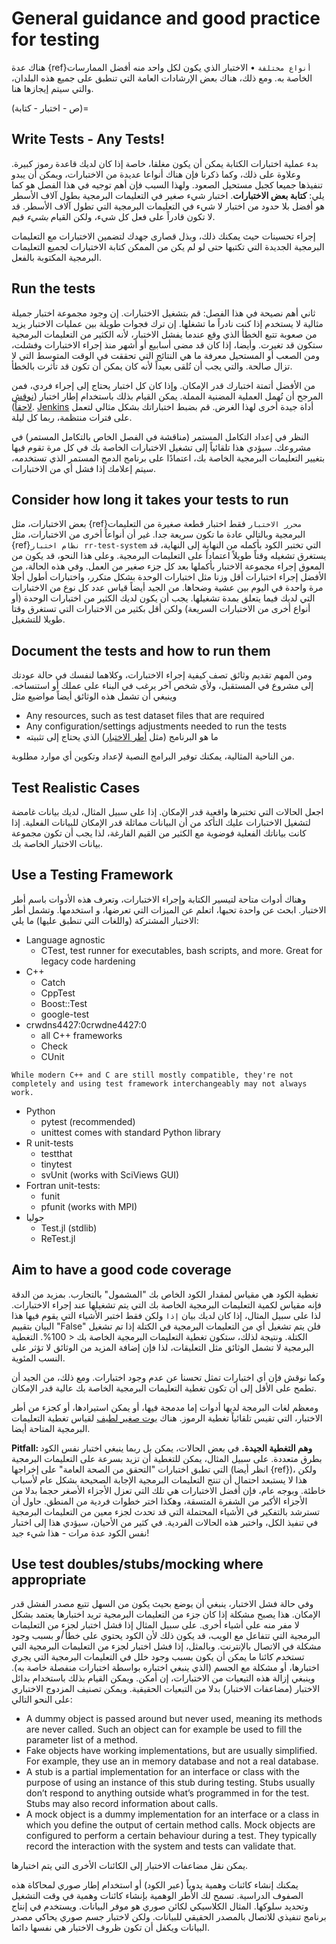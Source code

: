 <a name="General_guidance_and_good_practice_for_testing"></a>

# General guidance and good practice for testing

هناك عدة {ref}`أنواع مختلفة`<rr-testing-types-of-testing> • الاختبار الذي يكون لكل واحد منه أفضل الممارسات الخاصة به. ومع ذلك، هناك بعض الإرشادات العامة التي تنطبق على جميع هذه البلدان، والتي سيتم إيجازها هنا.

(ص - اختبار - كتابة)=
## Write Tests - Any Tests!

بدء عملية اختبارات الكتابة يمكن أن يكون مغلقا، خاصة إذا كان لديك قاعدة رموز كبيرة. وعلاوة على ذلك، وكما ذكرنا فإن هناك أنواعا عديدة من الاختبارات، ويمكن أن يبدو تنفيذها جميعا كجبل مستحيل الصعود. ولهذا السبب فإن أهم توجيه في هذا الفصل هو كما يلي: **كتابة بعض الاختبارات**. اختبار شيء صغير في التعليمات البرمجية بطول آلاف الأسطر هو أفضل بلا حدود من اختبار لا شيء في التعليمات البرمجية التي تطول آلاف الأسطر. قد لا تكون قادراً على فعل كل شيء، ولكن القيام *بشيء* قيم.

إجراء تحسينات حيث يمكنك ذلك، وبذل قصارى جهدك لتضمين الاختبارات مع التعليمات البرمجية الجديدة التي تكتبها حتى لو لم يكن من الممكن كتابة الاختبارات لجميع التعليمات البرمجية المكتوبة بالفعل.

## Run the tests

ثاني أهم نصيحة في هذا الفصل: قم بتشغيل الاختبارات. إن وجود مجموعة اختبار جميلة مثالية لا يستخدم إذا كنت نادراً ما تشغلها. إن ترك فجوات طويلة بين عمليات الاختبار يزيد من صعوبة تتبع الخطأ الذي وقع عندما يفشل الاختبار، لأنه الكثير من التعليمات البرمجية ستكون قد تغيرت. وأيضا، إذا كان قد مضى أسابيع أو أشهر منذ إجراء الاختبارات وفشلت، ومن الصعب أو المستحيل معرفة ما هي النتائج التي تحققت في الوقت المتوسط التي لا تزال صالحة. والتي يجب أن تُلقى بعيداً لأنه كان يمكن أن تكون قد تأثرت بالخطأ.

من الأفضل أتمتة اختبارك قدر الإمكان. وإذا كان كل اختبار يحتاج إلى إجراء فردي، فمن المرجح أن تُهمل العملية المضنية المملة. يمكن القيام بذلك باستخدام إطار اختبار ([نوقش لاحقاً](#use-a-testing-framework)). [Jenkins](https://jenkins.io) أداة جيدة أخرى لهذا الغرض. قم بضبط اختباراتك بشكل مثالي لتعمل على فترات منتظمة، ربما كل ليلة.

النظر في إعداد التكامل المستمر (مناقشة في الفصل الخاص بالتكامل المستمر) في مشروعك. سيؤدي هذا تلقائياً إلى تشغيل الاختبارات الخاصة بك في كل مرة تقوم فيها بتغيير التعليمات البرمجية الخاصة بك، اعتمادًا على برنامج الدمج المستمر الذي تستخدمه، سيتم إعلامك إذا فشل أي من الاختبارات.

## Consider how long it takes your tests to run

بعض الاختبارات، مثل {ref}`محرر الاختبار` فقط اختبار قطعة صغيرة من التعليمات البرمجية وبالتالي عادة ما تكون سريعة جدا. غير أن أنواعاً أخرى من الاختبارات، مثل {ref}`نظام اختبار rr-test-system` التي تختبر الكود بأكمله من النهاية إلى النهاية، قد يستغرق تشغيله وقتاً طويلاً اعتماداً على التعليمات البرمجية. وعلى هذا النحو، قد يكون من المعوق إجراء مجموعة الاختبار بأكملها بعد كل جزء صغير من العمل. وفي هذه الحالة، من الأفضل إجراء اختبارات أقل وزنا مثل اختبارات الوحدة بشكل متكرر، واختبارات أطول أجلا مرة واحدة في اليوم بين عشية وضحاها. من الجيد أيضاً قياس عدد كل نوع من الاختبارات التي لديك فيما يتعلق بمدة تشغيلها. يجب أن يكون لديك الكثير من اختبارات الوحدة (أو أنواع أخرى من الاختبارات السريعة) ولكن أقل بكثير من الاختبارات التي تستغرق وقتا طويلا للتشغيل.

## Document the tests and how to run them

ومن المهم تقديم وثائق تصف كيفية إجراء الاختبارات، وكلاهما لنفسك في حالة عودتك إلى مشروع في المستقبل، ولأي شخص آخر يرغب في البناء على عملك أو استنساخه. وينبغي أن تشمل هذه الوثائق أيضاً مواضيع مثل

- Any resources, such as test dataset files that are required
- Any configuration/settings adjustments needed to run the tests
- ما هو البرنامج (مثل [أطر الاختبار](#use-a-testing-framework)) الذي يحتاج إلى تثبيته

من الناحية المثالية، يمكنك توفير البرامج النصية لإعداد وتكوين أي موارد مطلوبة.

## Test Realistic Cases

اجعل الحالات التي تختبرها واقعية قدر الإمكان. إذا على سبيل المثال، لديك بيانات غامضة لتشغيل الاختبارات عليك التأكد من أن البيانات مماثلة قدر الإمكان للبيانات الفعلية. إذا كانت بياناتك الفعلية فوضوية مع الكثير من القيم الفارغة، لذا يجب أن تكون مجموعة بيانات الاختبار الخاصة بك.

## Use a Testing Framework

وهناك أدوات متاحة لتيسير الكتابة وإجراء الاختبارات، وتعرف هذه الأدوات باسم أطر الاختبار. ابحث عن واحدة تحبها، اتعلم عن الميزات التي تعرضها، و استخدمها. وتشمل أطر الاختبار المشتركة (واللغات التي تنطبق عليها) ما يلي:

- Language agnostic
  - CTest, test runner for executables, bash scripts, and more. Great for legacy code hardening
- C++
  - Catch
  - CppTest
  - Boost::Test
  - google-test
- crwdns4427:0crwdne4427:0
  - all C++ frameworks
  - Check
  - CUnit
```{note}
While modern C++ and C are still mostly compatible, they're not completely and using test framework interchangeably may not always work.
```
- Python
  - pytest (recommended)
  - unittest comes with standard Python library
- R unit-tests
  - testthat
  - tinytest
  - svUnit (works with SciViews GUI)
- Fortran unit-tests:
  - funit
  - pfunit (works with MPI)
- جوليا
  - Test.jl (stdlib)
  - ReTest.jl

## Aim to have a good code coverage

تغطية الكود هي مقياس لمقدار الكود الخاص بك "المشمول" بالتجارب. بمزيد من الدقة فإنه مقياس لكمية التعليمات البرمجية الخاصة بك التي يتم تشغيلها عند إجراء الاختبارات. لذا على سبيل المثال، إذا كان لديك بيان `إذا` ولكن فقط اختبر الأشياء التي يقوم فيها هذا البيان بتقييم "False" فلن يتم تشغيل أي من التعليمات البرمجية في الكتلة إذا تم تشغيل الكتلة. ونتيجة لذلك، ستكون تغطية التعليمات البرمجية الخاصة بك < 100%. التغطية البرمجية لا تشمل الوثائق مثل التعليقات، لذا فإن إضافة المزيد من الوثائق لا تؤثر على النسب المئوية.

وكما نوقش فإن أي اختبارات تمثل تحسنا عن عدم وجود اختبارات. ومع ذلك، من الجيد أن تطمح على الأقل إلى أن تكون تغطية التعليمات البرمجية الخاصة بك عالية قدر الإمكان.

ومعظم لغات البرمجة لديها أدوات إما مدمجة فيها، أو يمكن استيرادها، أو كجزء من أطر الاختبار، التي تقيس تلقائياً تغطية الرموز. هناك [بوت صغير لطيف](https://codecov.io/) لقياس تغطية التعليمات البرمجية المتاحة أيضا.

**Pitfall: وهم التغطية الجيدة.** في بعض الحالات، يمكن بل ربما ينبغي اختبار نفس الكود بطرق متعددة. على سبيل المثال، يمكن للتغطية أن تزيد بسرعة على التعليمات البرمجية التي تطبق اختبارات "التحقق من الصحة العامة" على إخراجها (انظر أيضا {ref}<rr-testing-challenges-difficult-quatify>)، ولكن هذا لا يستبعد احتمال أن تنتج التعليمات البرمجية الإجابة الصحيحة بشكل عام لأسباب خاطئة. وبوجه عام، فإن أفضل الاختبارات هي تلك التي تعزل الأجزاء الأصغر حجما بدلا من الأجزاء الأكبر من الشفرة المتسقة، وهكذا اختر خطوات فردية من المنطق. حاول أن تسترشد بالتفكير في الأشياء المحتملة التي قد تحدث لجزء معين من التعليمات البرمجية في تنفيذ الكل، واختبر هذه الحالات الفردية. في كثير من الأحيان، سيؤدي هذا إلى اختبار نفس الكود عدة مرات - هذا شيء جيد!

## Use test doubles/stubs/mocking where appropriate

وفي حالة فشل الاختبار، ينبغي أن يوضع بحيث يكون من السهل تتبع مصدر الفشل قدر الإمكان. هذا يصبح مشكلة إذا كان جزء من التعليمات البرمجية تريد اختبارها يعتمد بشكل لا مفر منه على أشياء أخرى. على سبيل المثال إذا فشل اختبار لجزء من التعليمات البرمجية التي تتفاعل مع الويب، قد يكون ذلك لأن الكود يحتوي على خطأ *أو* بسبب وجود مشكلة في الاتصال بالإنترنت. وبالمثل، إذا فشل اختبار لجزء من التعليمات البرمجية التي تستخدم كائنا ما يمكن أن يكون بسبب وجود خلل في التعليمات البرمجية التي يجري اختبارها، أو مشكلة مع الجسم (الذي ينبغي اختباره بواسطة اختبارات منفصلة خاصة به). وينبغي إزالة هذه التبعيات من الاختبارات، إن أمكن. ويمكن القيام بذلك باستخدام بدائل الاختبار (مضاعفات الاختبار) بدلا من التبعيات الحقيقية. ويمكن تصنيف المزدوج الاختباري على النحو التالي:

- A dummy object is passed around but never used, meaning its methods are never called. Such an object can for example be used to fill the parameter list of a method.
- Fake objects have working implementations, but are usually simplified. For example, they use an in memory database and not a real database.
- A stub is a partial implementation for an interface or class with the purpose of using an instance of this stub during testing. Stubs usually don’t respond to anything outside what’s programmed in for the test. Stubs may also record information about calls.
- A mock object is a dummy implementation for an interface or a class in which you define the output of certain method calls. Mock objects are configured to perform a certain behaviour during a test. They typically record the interaction with the system and tests can validate that.

يمكن نقل مضاعفات الاختبار إلى الكائنات الأخرى التي يتم اختبارها.

يمكنك إنشاء كائنات وهمية يدوياً (عبر الكود) أو استخدام إطار صوري لمحاكاة هذه الصفوف الدراسية. تسمح لك الأطر الوهمية بإنشاء كائنات وهمية في وقت التشغيل وتحديد سلوكها. المثال الكلاسيكي لكائن صوري هو موفر البيانات. ويستخدم في إنتاج برنامج تنفيذي للاتصال بالمصدر الحقيقي للبيانات. ولكن لاختبار جسم صوري يحاكي مصدر البيانات ويكفل أن تكون ظروف الاختبار هي نفسها دائما.
